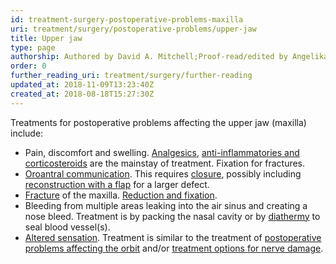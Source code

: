 ```yaml
---
id: treatment-surgery-postoperative-problems-maxilla
uri: treatment/surgery/postoperative-problems/upper-jaw
title: Upper jaw
type: page
authorship: Authored by David A. Mitchell;Proof-read/edited by Angelika Sebald
order: 0
further_reading_uri: treatment/surgery/further-reading
updated_at: 2018-11-09T13:23:40Z
created_at: 2018-08-18T15:27:30Z
---
```


<p>Treatments for postoperative problems affecting the upper jaw
    (maxilla) include:</p>
<ul>
    <li>Pain, discomfort and swelling. <a href="/treatment/other/medication/pain">Analgesics</a>,
        <a href="/treatment/other/medication/inflammation/detailed">anti-inflammatories and corticosteroids</a>        are the mainstay of treatment. Fixation for fractures.</li>
    <li><a href="/diagnosis/a-z/fistula">Oroantral communication</a>.
        This requires <a href="/treatment/surgery/fistula/more-info">closure</a>,
        possibly including <a href="/treatment/surgery/reconstruction">reconstruction with a flap</a>        for a larger defect.</li>
    <li><a href="/diagnosis/a-z/fracture">Fracture</a> of the maxilla.
        <a href="/treatment/surgery/fracture">Reduction and fixation</a>.</li>
    <li>Bleeding from multiple areas leaking into the air sinus and
        creating a nose bleed. Treatment is by packing the nasal
        cavity or by <a href="/treatment/other/extreme-temperatures">diathermy</a>        to seal blood vessel(s).</li>
    <li><a href="/diagnosis/a-z/neuropathies">Altered sensation</a>.
        Treatment is similar to the treatment of <a href="/treatment/surgery/postoperative-problems/orbit">postoperative problems affecting the orbit</a>        and/or <a href="/treatment/surgery/neuropathies">treatment options for nerve damage</a>.</li>
</ul>
